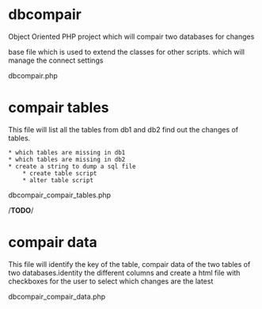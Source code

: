 dbcompair
=========

Object Oriented PHP project which will compair two databases for changes


base file which is used to extend the classes for other scripts. which 
will manage the connect settings

dbcompair.php

compair tables
==============

This file will list all the tables from db1 and db2 find out the changes
of tables. 

	* which tables are missing in db1
	* which tables are missing in db2
	* create a string to dump a sql file
		* create table script
		* alter table script

dbcompair_compair_tables.php

/**TODO**/

compair data
============

This file will identify the key of the table, compair data of the 
two tables of two databases.identity the different columns and 
create a html file with checkboxes for the user to select which 
changes are the latest

dbcompair_compair_data.php
